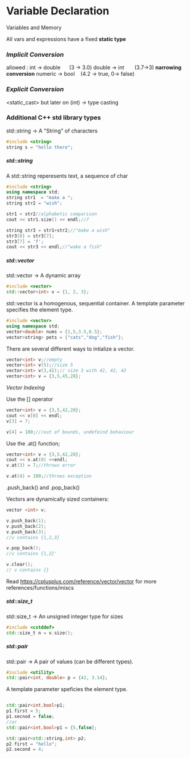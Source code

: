 # Variable Declaration

Variables and Memory

All vars and expressions have a fixed **static type**

### *Implicit Conversion*

allowed :
int -> double  &nbsp;&nbsp;&nbsp;&nbsp; (3 -> 3.0)
double -> int    &nbsp;&nbsp;&nbsp;&nbsp;&nbsp;   (3.7->3)  **narrowing conversion**
numeric -> bool   &nbsp;&nbsp;  (4.2 -> true, 0-> false)



### *Explicit Conversion*
<static_cast> but later on
(int) -> type casting


### Additional C++ std library types
std::string -> A "String" of characters
```cpp
#include <string>
string s = "hello there";
```

##### std::string
A std::string reperesents text, a sequence of char
```cpp
#include <string>
using namespace std;
string str1  = "make a ";
string str2 = "wish";

str1 < str2//alphabetic comparison
cout << str1.size() << endl;//7

string str3 = str1+str2;//"make a wish"
str3[0] = str3[7];
str3[7] = 'f';
cout << str3 << endl;//"wake a fish"
```

##### std::vector 

std::vector -> A dynamic array
```cpp
#include <vector>
std::vector<int> v = {1, 2, 3};
```
std::vector is a homogenous, sequential container.
A template parameter specifies the element type.
```cpp
#include <vector>
using namespace std;
vector<double> nums = {1,5,3.5,6.5};
vector>string> pets = {"cats","dog","fish"};
```
There are several different ways to intialize a vector.

```cpp
vector<int> v;//empty
vector<int> v(5);//size 5
vector<int> v(3,42);// size 3 with 42, 42, 42
vector<int> v = {3,5,45,28};
```
*Vector Indexing*

Use the [] operator
```cpp
vector<int> v = {3,5,42,28};
cout << v[0] << endl;
v[3] = 7;

v[4] = 100;///out of bounds, undefeind behaviour
```

Use the .at() function;
```cpp
vector<int> v = {3,5,42,28};
cout << v.at(0) <<endl;
v.at(3) = 7;//throws error

v.at(4) = 100;//throws exception

```
.push_back() and .pop_back()

Vectors are dynamically sized containers:
```cpp
vector <int> v;

v.push_back(1);
v.push_back(2);
v.push_back(3);
//v contains {1,2,3}

v.pop_back();
//v contains {1,2}'

v.clear();
// v contains {}
```

Read https://cplusplus.com/reference/vector/vector for more references/functions/miscs


##### std::size_t
std::size_t -> An unsigned integer type for sizes
```cpp
#include <cstddef>
std::size_t n = v.size();
```
##### std::pair

std::pair -> A pair of values (can be different types). 
```cpp
#include <utility>
std::pair<int, double> p = {42, 3.14};

```
A template parameter speficies the element type.
```cpp

std::pair<int,bool>p1;
p1.first = 5;
p1.secnod = false;
//or 
std::pair<int,bool>p1 = {5,false};

std::pair<std::string,int> p2;
p2.first = "hello";
p2.second = 4;
```